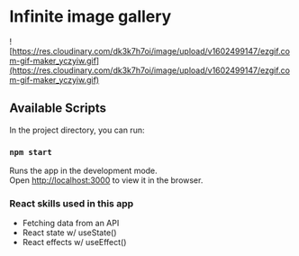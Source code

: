 # Infinite image gallery

![https://res.cloudinary.com/dk3k7h7oi/image/upload/v1602499147/ezgif.com-gif-maker_yczyiw.gif](https://res.cloudinary.com/dk3k7h7oi/image/upload/v1602499147/ezgif.com-gif-maker_yczyiw.gif)

## Available Scripts

In the project directory, you can run:

### `npm start`

Runs the app in the development mode.<br />
Open [http://localhost:3000](http://localhost:3000) to view it in the browser.


### React skills used in this app

- Fetching data from an API
- React state w/ useState()
- React effects w/ useEffect()